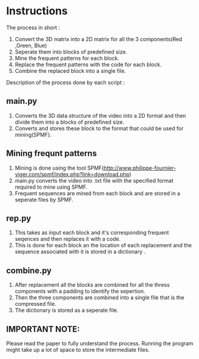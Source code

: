 # Instructions

The process in short : 

1) Convert the 3D matrix into a 2D matrix for all the 3 components(Red ,Green, Blue)
2) Seperate them into blocks of predefined size.
3) Mine the frequent patterns for each block.
4) Replace the frequent patterns with the code for each block.
5) Combine the replaced block into a single file.

Description of the process done by each script : 

main.py
-------
1) Converts the 3D data structure of the video into a 2D format and then divide them into a blocks of predefined size.
2) Converts and stores these block to the format that could be used for mining(SPMF).

Mining frequnt patterns 
-----------------------
1) Mining is done using the tool SPMF(http://www.philippe-fournier-viger.com/spmf/index.php?link=download.php)
2) main.py converts the video into .txt file with the specified format required to mine using SPMF.
3) Frequent sequences are mined from each block and are stored in a seperate files by SPMF.

rep.py
------
1) This takes as input each block and it's corresponding frequent seqences and then replaces it with a code.
2) This is done for each block an the location of each replacement and the sequence associated with it is stored in a dictionary .

combine.py
----------
1) After replacement all the blocks are combined for all the thress components with a padding to identify the sepertion.
2) Then the three components are combined into a single file that is the compressed file.
3) The dictionary is stored as a seperate file.


IMPORTANT NOTE:
---------------
Please read the paper to fully understand the process.
Running the program might take up a lot of space to store the intermediate files.

